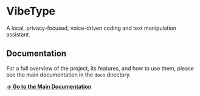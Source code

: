 # VibeType

A local, privacy-focused, voice-driven coding and text manipulation assistant.

## Documentation

For a full overview of the project, its features, and how to use them, please see the main documentation in the `docs` directory.

**[→ Go to the Main Documentation](./docs/README.md)**
